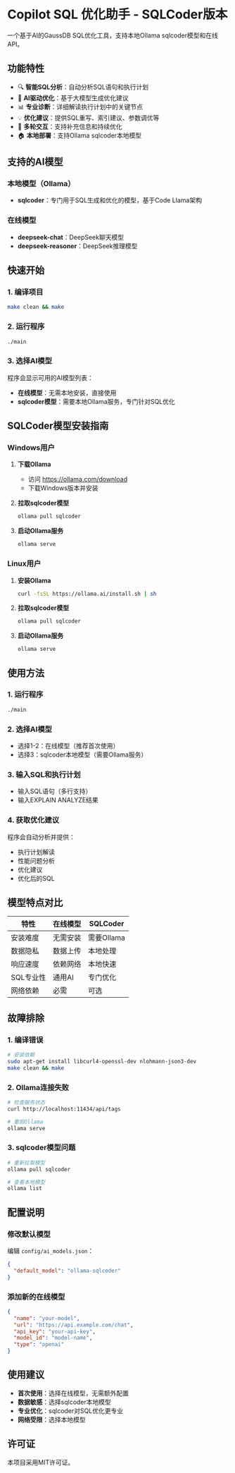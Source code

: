 # Copilot SQL 优化助手 - SQLCoder版本

一个基于AI的GaussDB SQL优化工具，支持本地Ollama sqlcoder模型和在线API。

## 功能特性

- 🔍 **智能SQL分析**：自动分析SQL语句和执行计划
- 🤖 **AI驱动优化**：基于大模型生成优化建议
- 📊 **专业诊断**：详细解读执行计划中的关键节点
- 💡 **优化建议**：提供SQL重写、索引建议、参数调优等
- 🔄 **多轮交互**：支持补充信息和持续优化
- 🏠 **本地部署**：支持Ollama sqlcoder本地模型

## 支持的AI模型

### 本地模型（Ollama）
- **sqlcoder**：专门用于SQL生成和优化的模型，基于Code Llama架构

### 在线模型
- **deepseek-chat**：DeepSeek聊天模型
- **deepseek-reasoner**：DeepSeek推理模型

## 快速开始

### 1. 编译项目

```bash
make clean && make
```

### 2. 运行程序

```bash
./main
```

### 3. 选择AI模型

程序会显示可用的AI模型列表：
- **在线模型**：无需本地安装，直接使用
- **sqlcoder模型**：需要本地Ollama服务，专门针对SQL优化

## SQLCoder模型安装指南

### Windows用户

1. **下载Ollama**
   - 访问 https://ollama.com/download
   - 下载Windows版本并安装

2. **拉取sqlcoder模型**
   ```bash
   ollama pull sqlcoder
   ```

3. **启动Ollama服务**
   ```bash
   ollama serve
   ```

### Linux用户

1. **安装Ollama**
   ```bash
   curl -fsSL https://ollama.ai/install.sh | sh
   ```

2. **拉取sqlcoder模型**
   ```bash
   ollama pull sqlcoder
   ```

3. **启动Ollama服务**
   ```bash
   ollama serve
   ```

## 使用方法

### 1. 运行程序
```bash
./main
```

### 2. 选择AI模型
- 选择1-2：在线模型（推荐首次使用）
- 选择3：sqlcoder本地模型（需要Ollama服务）

### 3. 输入SQL和执行计划
- 输入SQL语句（多行支持）
- 输入EXPLAIN ANALYZE结果

### 4. 获取优化建议
程序会自动分析并提供：
- 执行计划解读
- 性能问题分析
- 优化建议
- 优化后的SQL

## 模型特点对比

| 特性 | 在线模型 | SQLCoder |
|------|----------|----------|
| 安装难度 | 无需安装 | 需要Ollama |
| 数据隐私 | 数据上传 | 本地处理 |
| 响应速度 | 依赖网络 | 本地快速 |
| SQL专业性 | 通用AI | 专门优化 |
| 网络依赖 | 必需 | 可选 |

## 故障排除

### 1. 编译错误
```bash
# 安装依赖
sudo apt-get install libcurl4-openssl-dev nlohmann-json3-dev
make clean && make
```

### 2. Ollama连接失败
```bash
# 检查服务状态
curl http://localhost:11434/api/tags

# 重启Ollama
ollama serve
```

### 3. sqlcoder模型问题
```bash
# 重新拉取模型
ollama pull sqlcoder

# 查看本地模型
ollama list
```

## 配置说明

### 修改默认模型
编辑 `config/ai_models.json`：
```json
{
  "default_model": "ollama-sqlcoder"
}
```

### 添加新的在线模型
```json
{
  "name": "your-model",
  "url": "https://api.example.com/chat",
  "api_key": "your-api-key",
  "model_id": "model-name",
  "type": "openai"
}
```

## 使用建议

- **首次使用**：选择在线模型，无需额外配置
- **数据敏感**：选择sqlcoder本地模型
- **专业优化**：sqlcoder对SQL优化更专业
- **网络受限**：选择本地模型

## 许可证

本项目采用MIT许可证。 